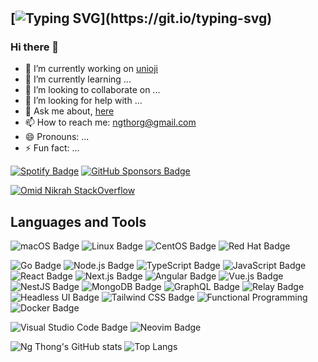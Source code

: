 #

## [![Typing SVG](https://readme-typing-svg.herokuapp.com?font=Fira+Code&pause=1000&color=67C69B&vCenter=true&repeat=false&width=435&lines=Welcome+to+my+GitHub+profile!)](https://git.io/typing-svg)

### Hi there 👋

- 🔭 I’m currently working on [unioji](https://github.com/unioji)
- 🌱 I’m currently learning ...
- 👯 I’m looking to collaborate on ...
- 🤔 I’m looking for help with ...
- 💬 Ask me about, [here](https://github.com/ngthorg/ngthorg/issues)
- 📫 How to reach me: [ngthorg@gmail.com](mailto:ngthorg@gmail.com)
- 😄 Pronouns: ...
- ⚡ Fun fact: ...

[![Spotify Badge](https://img.shields.io/badge/Spotify-1DB954?logo=spotify&logoColor=fff&style=flat-square)](https://open.spotify.com/user/ngthorg)
[![GitHub Sponsors Badge](https://img.shields.io/badge/Sponsor-30363D?logo=GitHub-Sponsors&style=flat-square)](https://www.paypal.com/paypalme/ngthorg)

[![Omid Nikrah StackOverflow](https://github-readme-stackoverflow.vercel.app/?userID=5826897)](https://stackoverflow.com/users/5826897/ng-thong)

## Languages and Tools

![macOS Badge](https://img.shields.io/badge/macOS-000?logo=apple&logoColor=fff&style=flat-square)
![Linux Badge](https://img.shields.io/badge/Linux-FCC624?logo=linux&logoColor=000&style=flat-square)
![CentOS Badge](https://img.shields.io/badge/CentOS-262577?logo=centos&logoColor=fff&style=flat-square)
![Red Hat Badge](https://img.shields.io/badge/Red%20Hat-E00?logo=redhat&logoColor=fff&style=flat-square)

![Go Badge](https://img.shields.io/badge/Go-00ADD8?logo=go&logoColor=fff&style=flat-square)
![Node.js Badge](https://img.shields.io/badge/Node.js-393?logo=nodedotjs&logoColor=fff&style=flat-square)
![TypeScript Badge](https://img.shields.io/badge/TypeScript-3178C6?logo=typescript&logoColor=fff&style=flat-square)
![JavaScript Badge](https://img.shields.io/badge/JavaScript-F7DF1E?logo=javascript&logoColor=000&style=flat-square)
![React Badge](https://img.shields.io/badge/React-61DAFB?logo=react&logoColor=000&style=flat-square)
![Next.js Badge](https://img.shields.io/badge/Next.js-000?logo=nextdotjs&logoColor=fff&style=flat-square)
![Angular Badge](https://img.shields.io/badge/Angular-DD0031?logo=angular&logoColor=fff&style=flat-square)
![Vue.js Badge](https://img.shields.io/badge/Vue-4FC08D?logo=vuedotjs&logoColor=fff&style=flat-square)
![NestJS Badge](https://img.shields.io/badge/NestJS-E0234E?logo=nestjs&logoColor=fff&style=flat-square)
![MongoDB Badge](https://img.shields.io/badge/MongoDB-47A248?logo=mongodb&logoColor=fff&style=flat-square)
![GraphQL Badge](https://img.shields.io/badge/GraphQL-E10098?logo=graphql&logoColor=fff&style=flat-square)
![Relay Badge](https://img.shields.io/badge/Relay-F26B00?logo=relay&logoColor=fff&style=flat-square)
![Headless UI Badge](https://img.shields.io/badge/Headless%20UI-66E3FF?logo=headlessui&logoColor=000&style=flat-square)
![Tailwind CSS Badge](https://img.shields.io/badge/Tailwind%20CSS-06B6D4?logo=tailwindcss&logoColor=fff&style=flat-square)
![Functional Programming](https://img.shields.io/badge/Functional%20Programming-F90?logo=awslambda&logoColor=fff&style=flat-square)
![Docker Badge](https://img.shields.io/badge/Docker-2496ED?logo=docker&logoColor=fff&style=flat-square)

![Visual Studio Code Badge](https://img.shields.io/badge/Visual%20Studio%20Code-007ACC?logo=visualstudiocode&logoColor=fff&style=flat-square)
![Neovim Badge](https://img.shields.io/badge/Neovim-57A143?logo=neovim&logoColor=fff&style=flat-square)

![Ng Thong's GitHub stats](https://github-readme-stats.vercel.app/api?username=ngthorg&show_icons=true&theme=vue&hide_border=true)
![Top Langs](https://github-readme-stats.vercel.app/api/top-langs/?username=ngthorg&layout=compact&theme=vue&hide_border=true)
